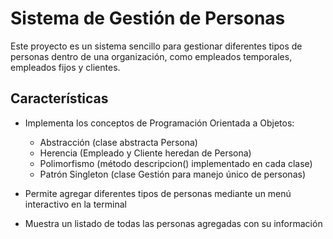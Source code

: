 # Sistema de Gestión de Personas

Este proyecto es un sistema sencillo para gestionar diferentes tipos de personas dentro de una organización, como empleados temporales, empleados fijos y clientes.

## Características

- Implementa los conceptos de Programación Orientada a Objetos:
  - Abstracción (clase abstracta Persona)
  - Herencia (Empleado y Cliente heredan de Persona)
  - Polimorfismo (método descripcion() implementado en cada clase)
  - Patrón Singleton (clase Gestión para manejo único de personas)

- Permite agregar diferentes tipos de personas mediante un menú interactivo en la terminal
- Muestra un listado de todas las personas agregadas con su información
